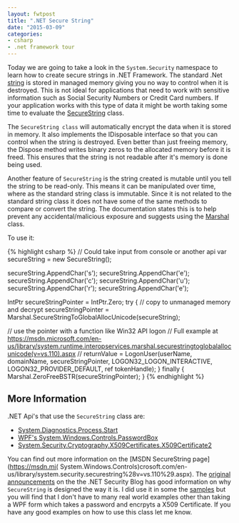 ```yaml
---
layout: fwtpost
title: ".NET Secure String"
date: "2015-03-09"
categories:
- csharp
- .net framework tour
---
```



Today we are going to take a look in the ```System.Security``` namespace to learn how to create secure strings in .NET Framework.  The standard .Net  [string](https://msdn.microsoft.com/en-us/library/362314fe.aspx) is stored in managed memory giving you no way to control when it is destroyed.  This is not ideal for applications that need to work with sensitive information such as Social Security Numbers or Credit Card numbers.  If your application works with this type of data it might be worth taking some time to evaluate the [SecureString](https://msdn.microsoft.com/en-us/library/system.security.securestring(v=vs.110).aspx) class.

The ```SecureString class``` will automatically encrypt the data when it is stored in memory.   It also implements the IDisposable interface so that you can control when the string is destroyed.  Even better than just freeing memory, the Dispose method writes binary zeros to the allocated memory before it is freed.  This ensures that the string is not readable after it's memory is done being used.

Another feature of ```SecureString``` is the string created is mutable until you tell the string to be read-only.  This means it can be manipulated over time, where as the standard string class is immutable.  Since it is not related to the standard string class it does not have some of the same methods to compare or convert the string.  The documentation states this is to help prevent any accidental/malicious exposure and suggests using the [Marshal](https://msdn.microsoft.com/en-us/library/system.runtime.interopservices.marshal(v=vs.110).aspx) class.

To use it:

{% highlight csharp %}
//  Could take input from console or another api
var secureString = new SecureString();

secureString.AppendChar('s');
secureString.AppendChar('e');
secureString.AppendChar('c');
secureString.AppendChar('u');
secureString.AppendChar('r');
secureString.AppendChar('e');

IntPtr secureStringPointer = IntPtr.Zero;
try
{
  // copy to unmanaged memory and decrypt
  secureStringPointer = Marshal.SecureStringToGlobalAllocUnicode(secureString);

  // use the pointer with a function like Win32 API logon
  // Full example at https://msdn.microsoft.com/en-us/library/system.runtime.interopservices.marshal.securestringtoglobalallocunicode(v=vs.110).aspx
  // returnValue = LogonUser(userName, domainName, secureStringPointer, LOGON32_LOGON_INTERACTIVE, LOGON32_PROVIDER_DEFAULT, ref tokenHandle);
}
finally
{
  Marshal.ZeroFreeBSTR(secureStringPointer);
}
{% endhighlight %}

## More Information
.NET Api's that use the ```SecureString``` class are:

- [System.Diagnostics.Process.Start](https://msdn.microsoft.com/en-us/library/ed04yy3t(v=vs.110).aspx)
- [WPF's  System.Windows.Controls.PasswordBox](https://msdn.microsoft.com/en-us/library/system.windows.controls.passwordbox.securepassword(v=vs.110).aspx)
-  [System.Security.Cryptography.X509Certificates.X509Certificate2](https://msdn.microsoft.com/en-us/library/ms148419(v=vs.110).aspx)

You can find out more information on the [MSDN SecureString page](https://msdn.mi( System.Windows.Controls)crosoft.com/en-us/library/system.security.securestring%28v=vs.110%29.aspx). The [original announcements](http://blogs.msdn.com/b/shawnfa/archive/2006/11/01/securestring-redux.aspx) on the the .NET Security Blog  has good information on why ```SecureString``` is designed the way it is.
I did use it in some the [samples](https://github.com/jsturtevant/DotNetTour) but you will find that I don't have to many real world examples other than taking a WPF form which takes a password and encrpyts a X509 Certificate.   If you have any good examples on how to use this class let me know.

